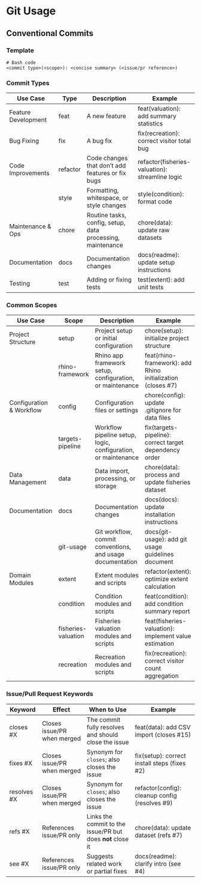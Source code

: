 # Git Usage

## Conventional Commits 

### Template

```text
# Bash code
<commit type>(<scope>): <concise summary> (<issue/pr reference>)
```

### Commit Types

| Use Case            | Type     | Description                                                | Example                                         |
| ------------------- | -------- | ---------------------------------------------------------- | ----------------------------------------------- |
| Feature Development | feat     | A new feature                                              | feat(valuation): add summary statistics         |
| Bug Fixing          | fix      | A bug fix                                                  | fix(recreation): correct visitor total bug      |
| Code Improvements   | refactor | Code changes that don’t add features or fix bugs           | refactor(fisheries-valuation): streamline logic |
|                     | style    | Formatting, whitespace, or style changes                   | style(condition): format code                   |
| Maintenance & Ops   | chore    | Routine tasks, config, setup, data processing, maintenance | chore(data): update raw datasets                |
| Documentation       | docs     | Documentation changes                                      | docs(readme): update setup instructions         |
| Testing             | test     | Adding or fixing tests                                     | test(extent): add unit tests                    |

### Common Scopes

| Use Case                 | Scope               | Description                                                   | Example                                     |
| ------------------------ | ------------------- | ------------------------------------------------------------- | ----------------------------------------------------------- |
| Project Structure        | setup               | Project setup or initial configuration                        | chore(setup): initialize project structure                  |
|                          | rhino-framework     | Rhino app framework setup, configuration, or maintenance      | feat(rhino-framework): add Rhino initialization (closes #7) |
| Configuration & Workflow | config              | Configuration files or settings                               | chore(config): update .gitignore for data files             |
|                          | targets-pipeline    | Workflow pipeline setup, logic, configuration, or maintenance | fix(targets-pipeline): correct target dependency order      |
| Data Management          | data                | Data import, processing, or storage                           | chore(data): process and update fisheries dataset           |
| Documentation            | docs                | Documentation changes                                         | docs(docs): update installation instructions                |
|               | git-usage | Git workflow, commit conventions, and usage documentation | docs(git-usage): add git usage guidelines document |
| Domain Modules           | extent              | Extent modules and scripts                                    | refactor(extent): optimize extent calculation               |
|                          | condition           | Condition modules and scripts                                 | feat(condition): add condition summary report               |
|                          | fisheries-valuation | Fisheries valuation modules and scripts                       | feat(fisheries-valuation): implement value estimation       |
|                          | recreation          | Recreation modules and scripts                                | fix(recreation): correct visitor count aggregation          |

### Issue/Pull Request Keywords

| Keyword     | Effect                      | When to Use                                                | Example                         |
| ----------- | --------------------------- | ---------------------------------------------------------- | ---------------------------------------------- |
| closes #X   | Closes issue/PR when merged | The commit fully resolves and should close the issue       | feat(data): add CSV import (closes #15)        |
| fixes #X    | Closes issue/PR when merged | Synonym for `closes`; also closes the issue                | fix(setup): correct install steps (fixes #2)   |
| resolves #X | Closes issue/PR when merged | Synonym for `closes`; also closes the issue                | refactor(config): cleanup config (resolves #9) |
| refs #X     | References issue/PR only    | Links the commit to the issue/PR but does **not** close it | chore(data): update dataset (refs #7)          |
| see #X      | References issue/PR only    | Suggests related work or partial fixes                     | docs(readme): clarify intro (see #4)           |
